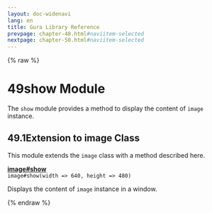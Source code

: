 ```yaml
---
layout: doc-widenavi
lang: en
title: Gura Library Reference
prevpage: chapter-48.html#naviitem-selected
nextpage: chapter-50.html#naviitem-selected
---
```

{% raw %}
<h1><span class="caption-index-1">49</span>show Module</h1>
<p>
The <code class="highlighter-rouge">show</code> module provides a method to display the content of <code class="highlighter-rouge">image</code> instance.
</p>
<h2><span class="caption-index-2">49.1</span><a name="anchor-49-1"></a>Extension to image Class</h2>
<p>
This module extends the <code class="highlighter-rouge">image</code> class with a method described here.
</p>
<p>
<div><strong style="text-decoration:underline">image#show</strong></div>
<div style="margin-bottom:1em"><code>image#show(width =&gt; 640, height =&gt; 480)</code></div>
Displays the content of <code class="highlighter-rouge">image</code> instance in a window.
</p>
{% endraw %}

